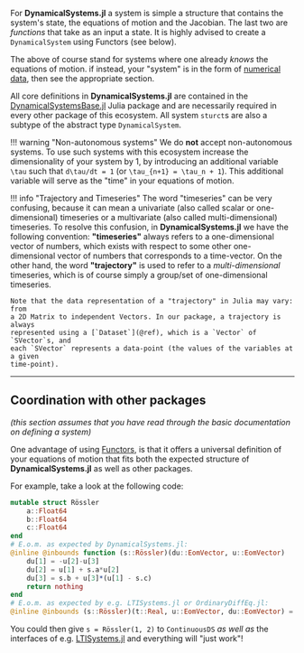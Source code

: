 For **DynamicalSystems.jl** a system is simple a structure that contains the system's state, the equations of motion and the Jacobian. The last two are *functions* that take as an input a state. It is highly advised to create a `DynamicalSystem`
using Functors (see below).

The above of course stand for systems where one already *knows* the equations of motion.
if instead, your "system" is in the form of [numerical data](definition/dataset), then see the appropriate section.

All core definitions in **DynamicalSystems.jl** are contained in the [DynamicalSystemsBase.jl](https://github.com/JuliaDynamics/DynamicalSystemsBase.jl) Julia package and are necessarily required in every other package of this ecosystem.
All system `sturct`s are also a subtype of the abstract type `DynamicalSystem`.


!!! warning "Non-autonomous systems"
    We do **not** accept non-autonomous systems. To use such systems with this ecosystem increase
    the dimensionality of your system by 1, by introducing an additional variable
    ``\tau`` such that ``d\tau/dt = 1`` (or ``\tau_{n+1} = \tau_n + 1``).
    This additional variable will serve as
    the "time" in your equations of motion.

!!! info "Trajectory and Timeseries"
    The word "timeseries" can be very confusing, because it can mean a univariate (also called scalar or one-dimensional)
    timeseries or a multivariate (also called multi-dimensional) timeseries. To resolve this confusion, in
    **DynamicalSystems.jl** we have the following convention: **"timeseries"** always
    refers to a one-dimensional vector of numbers, which exists with respect to
    some other one-dimensional vector of numbers that corresponds to a time-vector.
    On the other hand,
    the word **"trajectory"** is used to refer to a *multi-dimensional* timeseries,
    which is of course simply a group/set of one-dimensional timeseries.

    Note that the data representation of a "trajectory" in Julia may vary: from
    a 2D Matrix to independent Vectors. In our package, a trajectory is always
    represented using a [`Dataset`](@ref), which is a `Vector` of `SVector`s, and
    each `SVector` represents a data-point (the values of the variables at a given
    time-point).

---

## Coordination with other packages

*(this section assumes that you have read through the basic documentation on defining
a system)*

One advantage of using [Functors](https://docs.julialang.org/en/stable/manual/methods/#Function-like-objects-1), is that it offers a universal definition of your
equations of motion that fits both the expected structure of **DynamicalSystems.jl** as well as other packages.

For example, take a look at the following code:
```julia
mutable struct Rössler
    a::Float64
    b::Float64
    c::Float64
end
# E.o.m. as expected by DynamicalSystems.jl:
@inline @inbounds function (s::Rössler)(du::EomVector, u::EomVector)
    du[1] = -u[2]-u[3]
    du[2] = u[1] + s.a*u[2]
    du[3] = s.b + u[3]*(u[1] - s.c)
    return nothing
end
# E.o.m. as expected by e.g. LTISystems.jl or OrdinaryDiffEq.jl:
@inline @inbounds (s::Rössler)(t::Real, u::EomVector, du::EomVector) = s(du, u)
```
You could then give `s = Rössler(1, 2)` to `ContinuousDS` *as well as* the interfaces
of e.g. [LTISystems.jl](https://github.com/JuliaSystems/LTISystems.jl)
and everything will "just work"!
